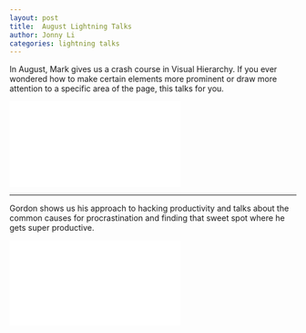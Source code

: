 ```yaml
---
layout: post
title:  August Lightning Talks
author: Jonny Li
categories: lightning talks
---
```

In August, Mark gives us a crash course in Visual Hierarchy. If you ever wondered how to make certain elements more prominent or  draw more attention to a specific area of the page, this talks for you. 

<div class=“video”><iframe width=“532” height=“400” src=“//https://www.youtube.com/watch?v=RXP_rTVTVr4” frameborder=“0” allowfullscreen=“allowfullscreen”></iframe></div>

---
Gordon shows us his approach to hacking productivity and talks about the common causes for procrastination and finding that sweet spot where he gets super productive.

<div class=“video”><iframe width=“560” height=“315” src=“https://www.youtube.com/watch?v=EsWba2kP6hQ” frameborder=“0” allowfullscreen=“allowfullscreen”></iframe></div>
